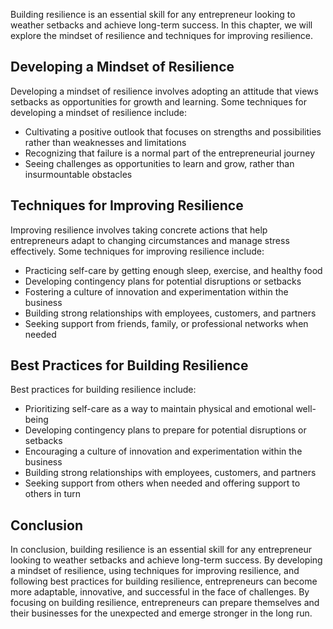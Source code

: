 
Building resilience is an essential skill for any entrepreneur looking to weather setbacks and achieve long-term success. In this chapter, we will explore the mindset of resilience and techniques for improving resilience.

Developing a Mindset of Resilience
----------------------------------

Developing a mindset of resilience involves adopting an attitude that views setbacks as opportunities for growth and learning. Some techniques for developing a mindset of resilience include:

* Cultivating a positive outlook that focuses on strengths and possibilities rather than weaknesses and limitations
* Recognizing that failure is a normal part of the entrepreneurial journey
* Seeing challenges as opportunities to learn and grow, rather than insurmountable obstacles

Techniques for Improving Resilience
-----------------------------------

Improving resilience involves taking concrete actions that help entrepreneurs adapt to changing circumstances and manage stress effectively. Some techniques for improving resilience include:

* Practicing self-care by getting enough sleep, exercise, and healthy food
* Developing contingency plans for potential disruptions or setbacks
* Fostering a culture of innovation and experimentation within the business
* Building strong relationships with employees, customers, and partners
* Seeking support from friends, family, or professional networks when needed

Best Practices for Building Resilience
--------------------------------------

Best practices for building resilience include:

* Prioritizing self-care as a way to maintain physical and emotional well-being
* Developing contingency plans to prepare for potential disruptions or setbacks
* Encouraging a culture of innovation and experimentation within the business
* Building strong relationships with employees, customers, and partners
* Seeking support from others when needed and offering support to others in turn

Conclusion
----------

In conclusion, building resilience is an essential skill for any entrepreneur looking to weather setbacks and achieve long-term success. By developing a mindset of resilience, using techniques for improving resilience, and following best practices for building resilience, entrepreneurs can become more adaptable, innovative, and successful in the face of challenges. By focusing on building resilience, entrepreneurs can prepare themselves and their businesses for the unexpected and emerge stronger in the long run.

